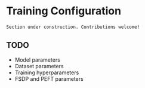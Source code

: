 # Training Configuration

```{attention}
Section under construction. Contributions welcome!
```

## TODO

- Model parameters
- Dataset parameters
- Training hyperparameters
- FSDP and PEFT parameters
